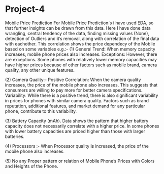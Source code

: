 # Project-4
Mobile Price Prediction
For Mobile Price Prediction's i have used EDA, so that further insights can be drawn from this data. 
Here I have done data wrangling, central tendency of the data, finding missing values (None), detection of Outliers and it’s removal, along with correlation of the final data with eachother. 
This correlation shows the price dependecy of the Mobile based on some variables 
e.g.:- (1) General Trend: When memory capacity increases, mobile phone prices also increases. Exceptions: However, there are exceptions. Some phones with relatively lower memory capacities may have higher prices because of other factors such as mobile brand, camera quality, any other unique features.

(2) Camera Quality:-
Positive Correlation: When the camera quality increases, the price of the mobile phone also increases. This suggests that consumers are willing to pay more for better camera specifications.
Variability: While there is a positive trend, there is also significant variability in prices for phones with similar camera quality. Factors such as brand reputation, additional features, and market demand for any particular phone, contribute to this variability.

(3) Battery Capacity (mAh).
Data shows the pattern that higher battery capacity does not necessarily correlate with a higher price. In some phones with lower battery capacities are priced higher than those with larger batteries.

(4) Processors :-  When Processor quality  is increased, the price of the mobile phone also increases.

(5) No any Proper pattern or relation of Mobile Phone’s Prices with Colors and Heights of the Phone.

